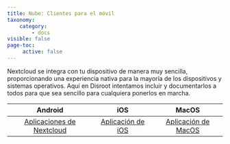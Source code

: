 ```yaml
---
title: Nube: Clientes para el móvil
taxonomy:
    category:
        - docs
visible: false
page-toc:
     active: false
---
```


Nextcloud se integra con tu dispositivo de manera muy sencilla, proporcionando una experiencia nativa para la mayoría de los dispositivos y sistemas operativos.
Aquí en Disroot intentamos incluir y documentarlos a todos para que sea sencillo para cualquiera ponerlos en marcha.

|Android|iOS|MacOS|
|:--:|:--:|:--:|
|[Aplicaciones de Nextcloud](android)|[Aplicación de iOS](ios)|[Aplicación de MacOS](mac-os)|
